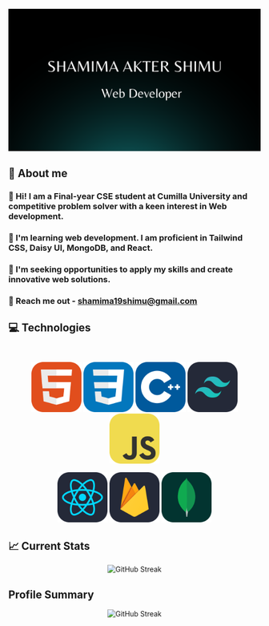 <!-- -### Hi there 👋 -->
![](/cover.png "")

## 👩 About me

### 👋 Hi! I am a Final-year CSE student at Cumilla University and competitive problem solver with a keen interest in Web development. <br>
### 🌱 I'm learning web development. I am proficient in Tailwind CSS, Daisy UI, MongoDB, and React. <br>
### 🤔  I'm seeking opportunities to apply my skills and create innovative web solutions. <br>
###  📧 Reach me out - shamima19shimu@gmail.com

## 💻 Technologies
<br>
<p align="center">
<img width="100" height="100" src="/images/HTML.png"/>
<img width="100" height="100" src="/images/CSS.png"/>
<img width="100" height="100" src="/images/c++.png"/>
<img width="100" height="100" src="/images/TailwindCSS-Dark.png"/>
<img width="100" height="100" src="/images/JavaScript.png"/>
</p>
<p align="center">
<img width="100" height="100" src="/images/React-Dark.png"/>
<img width="100" height="100" src="/images/Firebase-Dark.png"/>
<img width="100" height="100" src="/images/MongoDB.png"/>
</p>

## 📈 Current Stats
<p align="center">
  <img width="80%" <img src="https://streak-stats.demolab.com?user=shimu-7&theme=onedark" alt="GitHub Streak" /> 
</p>

## Profile Summary
<p align="center">
<img width="80%" <img src="http://github-profile-summary-cards.vercel.app/api/cards/profile-details?username=shimu-7&theme=aura_dark" alt="GitHub Streak" /> 

</p>


<!--
**shimu-7/shimu-7** is a ✨ _special_ ✨ repository because its `README.md` (this file) appears on your GitHub profile.

Here are some ideas to get you started:

- 🔭 I’m currently working on ...
- 🌱 I’m currently learning ...
- 👯 I’m looking to collaborate on ...
- 🤔 I’m looking for help with ...
- 💬 Ask me about ...
- 📫 How to reach me: ...
- 😄 Pronouns: ...
- ⚡ Fun fact: ...
-->
